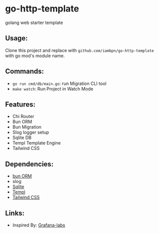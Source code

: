 # go-http-template

golang web starter template

## Usage:

Clone this project and replace with `github.com/iambpn/go-http-template` with go mod's module name.

## Commands:

- `go run cmd/db/main.go`: run Migration CLI tool
- `make watch`: Run Project in Watch Mode

## Features:

- Chi Router
- Bun ORM
- Bun Migration
- Slog logger setup
- Sqlite DB
- Templ Template Engine
- Tailwind CSS

## Dependencies:

- [bun ORM](https://github.com/uptrace/bun)
- slog
- [Sqlite](https://github.com/mattn/go-sqlite3)
- [Templ](https://github.com/a-h/templ)
- [Tailwind CSS](https://tailwindcss.com/)

## Links:

- Inspired By: [Grafana-labs](https://grafana.com/blog/2024/02/09/how-i-write-http-services-in-go-after-13-years/)

